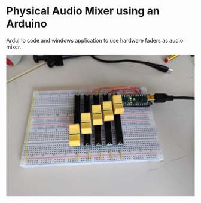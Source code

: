 # Physical Audio Mixer using an Arduino

Arduino code and windows application to use hardware faders as audio mixer.

![](img/img1.jpeg)